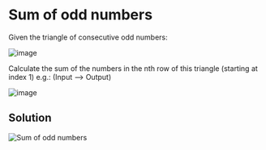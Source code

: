 # Sum of odd numbers

Given the triangle of consecutive odd numbers:

![image](https://user-images.githubusercontent.com/72667760/236624520-b9c0be8d-639e-47d0-8e3c-62783ced774a.png)

Calculate the sum of the numbers in the nth row of this triangle (starting at index 1) e.g.: (Input --> Output)

![image](https://user-images.githubusercontent.com/72667760/236624538-73440ae3-81d3-4e7f-af7e-1569eae74fc9.png)


## Solution

![Sum of odd numbers](https://user-images.githubusercontent.com/72667760/236624544-8a3fc5b9-2f48-4b07-b2ea-7842efa58abd.png)
